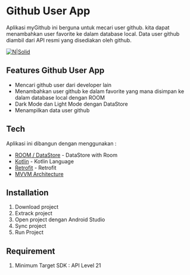 # Github User App
 Aplikasi myGithub ini berguna untuk mecari user github. kita dapat menambahkan user favorite ke dalam database local. Data user github diambil dari API resmi yang disediakan oleh github.

[![N|Solid](https://cldup.com/dTxpPi9lDf.thumb.png)](https://nodesource.com/products/nsolid)


## Features Github User App

- Mencari github user dari developer lain
- Menambahkan user github ke dalam favorite yang mana disimpan ke dalam database local dengan ROOM
- Dark Mode dan Light Mode dengan DataStore
- Menampilkan data user github

## Tech

Aplikasi ini dibangun dengan menggunakan :

- [ROOM / DataStore](https://developer.android.com/training/data-storage/room?hl=id) - DataStore with Room
- [Kotlin](https://kotlinlang.org/) - Kotlin Language
- [Retrofit](https://square.github.io/retrofit/) - Retrofit 
- [MVVM Architecture]()

## Installation

1. Download project
2. Extrack project
3. Open project dengan Android Studio
4. Sync project
5. Run Project

## Requirement
1. Minimum Target SDK : API Level 21
